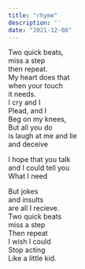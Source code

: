 ```yaml
---
title: "rhyme"
description: ''
date: "2021-12-08"
---
```

Two quick beats,     
miss a step     
then repeat.     
My heart does that     
when your touch     
it needs.     
I cry and I     
Plead, and I     
Beg on my knees,     
But all you do     
is laugh at me and lie     
and deceive     
     
I hope that you talk     
and I could tell you     
What I need     
     
But jokes     
and insults     
are all I recieve.     
Two quick beats     
miss a step     
Then repeat     
I wish I could     
Stop acting     
Like a little kid.     
     
     
